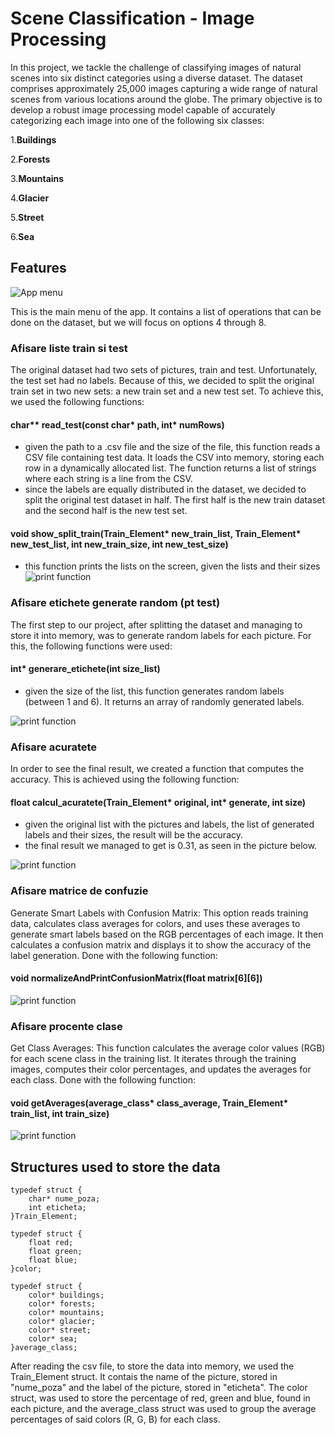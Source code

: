 # Scene Classification - Image Processing

In this project, we tackle the challenge of classifying images of natural scenes into six distinct categories using a diverse dataset. The dataset comprises approximately 25,000 images capturing a wide range of natural scenes from various locations around the globe. The primary objective is to develop a robust image processing model capable of accurately categorizing each image into one of the following six classes:

1.**Buildings**  

2.**Forests**  

3.**Mountains**  

4.**Glacier**  

5.**Street**  

6.**Sea**

## Features
![App menu](images/menu.png "App menu")

This is the main menu of the app. It contains a list of operations that can be done on the dataset, but we will focus on options 4 through 8.

### Afisare liste train si test
The original dataset had two sets of pictures, train and test. Unfortunately, the test set had no labels. Because of this, we decided to split the original train set in two new sets: a new train set and a new test set. To achieve this, we used the following functions:
#### char** read_test(const char* path, int* numRows)
  - given the path to a .csv file and the size of the file, this function reads a CSV file containing test data. It loads the CSV into memory, storing each row in a dynamically allocated list. The function returns a list of strings where each string is a line from the CSV.
  - since the labels are equally distributed in the dataset, we decided to split the original test dataset in half. The first half is the new train dataset and the second half is the new test set.
#### void show_split_train(Train_Element* new_train_list, Train_Element* new_test_list, int new_train_size, int new_test_size)
 - this function prints the lists on the screen, given the lists and their sizes
![print function](images/1.PNG "Show split train function")

### Afisare etichete generate random (pt test)
The first step to our project, after splitting the dataset and managing to store it into memory, was to generate random labels for each picture. For this, the following functions were used:
#### int* generare_etichete(int size_list)
 - given the size of the list, this function generates random labels (between 1 and 6). It returns an array of randomly generated labels.  

 ![print function](images/2.PNG "Show each image and the generated label")  


 ### Afisare acuratete 
 In order to see the final result, we created a function that computes the accuracy. This is achieved using the following function: 
 #### float calcul_acuratete(Train_Element* original, int* generate, int size)
  - given the original list with the pictures and labels, the list of generated labels and their sizes, the result will be the accuracy.
  - the final result we managed to get is 0.31, as seen in the picture below.  

 ![print function](images/3.PNG "Show accuracy")  


 ### Afisare matrice de confuzie
 Generate Smart Labels with Confusion Matrix: This option reads training data, calculates class averages for colors, and uses these averages to generate smart labels based on the RGB percentages of each image. It then calculates a confusion matrix and displays it to show the accuracy of the label generation. Done with the following function:
 #### void normalizeAndPrintConfusionMatrix(float matrix[6][6])  

 ![print function](images/4.PNG "Confusion matrix")  


### Afisare procente clase
Get Class Averages: This function calculates the average color values (RGB) for each scene class in the training list. It iterates through the training images, computes their color percentages, and updates the averages for each class. Done with the following function: 
#### void getAverages(average_class* class_average, Train_Element* train_list, int train_size)  


 ![print function](images/5.PNG "Class percetages")  


## Structures used to store the data  

```
typedef struct {
	char* nume_poza;
	int eticheta;
}Train_Element;

typedef struct {
	float red;
	float green;
	float blue;
}color;

typedef struct {
	color* buildings;
	color* forests;
	color* mountains;
	color* glacier;
	color* street;
	color* sea;
}average_class;

```

After reading the csv file, to store the data into memory, we used the Train_Element struct. It contais the name of the picture, stored in "nume_poza" and the label of the picture, stored in "eticheta".
The color struct, was used to store the percentage of red, green and blue, found in each picture, and the average_class struct was used to group the average percentages of said colors (R, G, B) for each class.